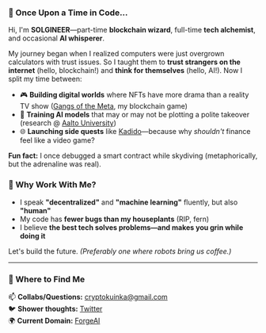 ### **🌌 Once Upon a Time in Code…**  

Hi, I'm **SOLGINEER**—part-time **blockchain wizard**, full-time **tech alchemist**, and occasional **AI whisperer**.  

My journey began when I realized computers were just overgrown calculators with trust issues. So I taught them to **trust strangers on the internet** (hello, blockchain!) and **think for themselves** (hello, AI!). Now I split my time between:  

- 🎮 **Building digital worlds** where NFTs have more drama than a reality TV show ([Gangs of the Meta](https://play.gangsofthemeta.io), my blockchain game)  
- 🧠 **Training AI models** that may or may not be plotting a polite takeover (research @ [Aalto University](https://research.aalto.fi))  
- 🌐 **Launching side quests** like [Kadido](https://kadido-bsc.netlify.app/)—because why *shouldn't* finance feel like a video game?  

**Fun fact:** I once debugged a smart contract while skydiving (metaphorically, but the adrenaline was real).  

### **🚀 Why Work With Me?**  
- I speak **"decentralized"** and **"machine learning"** fluently, but also **"human"**  
- My code has **fewer bugs than my houseplants** (RIP, fern)  
- I believe **the best tech solves problems—and makes you grin while doing it**  

Let's build the future. *(Preferably one where robots bring us coffee.)*  

---  

### **🎯 Where to Find Me**  
📫 **Collabs/Questions:** [cryptokuinka@gmail.com](mailto:cryptokuinka@gmail.com)  
🐦 **Shower thoughts:** [Twitter](https://x.com/web3_pop)  
🌍 **Current Domain:** [ForgeAI](https://forge.ai)  
